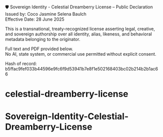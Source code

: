 🛡️ Sovereign Identity - Celestial Dreamberry License – Public Declaration
Issued by: Coco Jasmine Selena Baulch  
Effective Date: 28 June 2025

This is a transnational, treaty-recognized license asserting legal, creative, and sovereign authorship over all identity, alias, likeness, and behavioral metadata belonging to the originator.

Full text and PDF provided below.  
No AI, state system, or commercial use permitted without explicit consent.

Hash of record:  
b5ffac9fef033b44596e9fc6f9d53941b7e8f1e502168403bc02b214b2b1ac66
# celestial-dreamberry-license
# Sovereign-Identity-Celestial-Dreamberry-License

